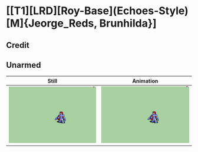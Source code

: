# [\[T1\]\[LRD\]\[Roy-Base\]\(Echoes-Style\)\[M\]{Jeorge_Reds, Brunhilda}]

## Credit


	
## Unarmed

| Still | Animation |
| :---: | :-------: |
| ![Unarmed still](./Unarmed_000.png) | ![Unarmed animation](./Unarmed.gif) |
